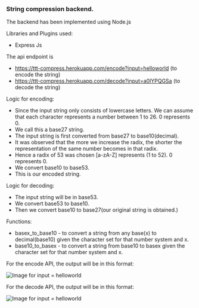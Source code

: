 ### String compression backend. 
The backend has been implemented using Node.js 

Libraries and Plugins used:
* Express Js

The api endpoint is 
* https://ttt-compress.herokuapp.com/encode?input=helloworld (to encode the string)
* https://ttt-compress.herokuapp.com/decode?input=a0lYPQGSa (to decode the string)

Logic for encoding: 
* Since the input string only consists of lowercase letters. We can assume that each character represents a number between 1 to 26. 0 represents 0. 
* We call this a base27 string. 
* The input string is first converted from base27 to base10(decimal).
* It was observed that the more we increase the radix, the shorter the representation of the same number becomes in that radix. 
* Hence a radix of 53 was chosen [a-zA-Z] represents (1 to 52). 0 represents 0. 
* We convert base10 to base53.
* This is our encoded string. 

Logic for decoding: 
* The input string will be in base53. 
* We convert base53 to base10.  
* Then we convert base10 to base27(our original string is obtained.)

Functions: 
* basex_to_base10 - to convert a string from any base(x) to decimal(base10) given the character set for that number system and x. 
* base10_to_basex - to convert a string from base10 to basex given the character set for that number system and x.

For the encode API, the output will be in this format: 

![Image for input = helloworld](https://dl.dropbox.com/s/lztm47zrkpc28yb/pic8.JPG?dl=0)

For the decode API, the output will be in this format: 

![Image for input = helloworld](https://dl.dropbox.com/s/10j4d8xzti45ehx/pic9.JPG?dl=0)









